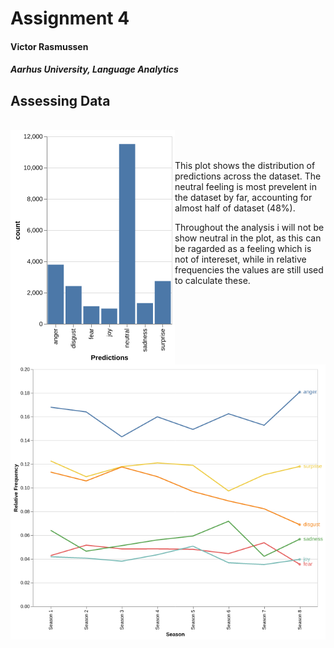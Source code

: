# Assignment 4

#### Victor Rasmussen
##### Aarhus University, Language Analytics

## Assessing Data
<br>
<img src="out/BarChart.png" align="left"/>

<br><br> This plot shows the distribution of predictions across the dataset. The neutral feeling is most prevelent in the dataset by far, accounting for almost half of dataset (48%).

Throughout the analysis i will not be show neutral in the plot, as this can be ragarded as a feeling which is not of intereset, while in relative frequencies the values are still used to calculate these.

<br><br><br><br>

<br clear="left"/>






<img src="out/LineChart.png" alt="LineChart">
